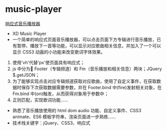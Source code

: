 # music-player
[响应式音乐播放器](https://gzygzy00.github.io/music-player/)
* XD Music Player
* 一个简单的响应式页面音乐播放器，可以点击页面下方专辑进行音乐播放，已有暂停、播放下一首等功能，可以显示对应歌曲相关信息，并加入了一个可以显示 CSS3 动画的小功能来改变歌词字体效果。
1. 使用'vh'代替'px'使页面具有响应式；
2. js 中分为 Footer（专辑频道）和 Fm（音乐播放和相关信息）两块；JQuery $.getJSON；
3. 为了能够实现点击对应专辑频道获取对应歌曲，使用了自定义事件，在获取数据时保存下次获取数据需要参数，并在 Footer.bind 中(fire)发射相关对象，在Fm.bind 中(on)触发，从而获得对象用于参数中；
4. 正则匹配，实现歌词功能……
* 熟悉了音乐播放使用的 html dom audio 功能、自定义事件、CSS3 animate、ES6 模板字符串，渲染页面进一步熟练……
* 技术栈关键字：jQuery、CSS3、响应式
